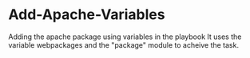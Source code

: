 # Add-Apache-Variables
Adding the apache package using variables in the playbook
It uses the variable webpackages and the "package" module to acheive the task.
